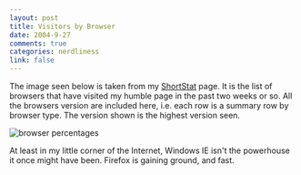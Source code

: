 ```yaml
--- 
layout: post
title: Visitors by Browser
date: 2004-9-27
comments: true
categories: nerdliness
link: false
---
```

The image seen below is taken from my <a href="http://shortstat.shauninman.com" title="ShortStat">ShortStat</a> page. It is the list of browsers that have visited my humble page in the past two weeks or so. All the browsers version are included here, i.e. each row is a summary row by browser type. The version shown is the highest version seen.

<img src="http://zanshin.net/images/browsers.jpg" alt="browser percentages" />

At least in my little corner of the Internet, Windows IE isn't the powerhouse it once might have been. Firefox is gaining ground, and fast.
